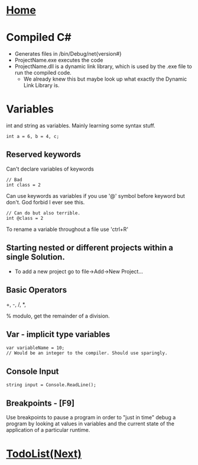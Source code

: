 ﻿# [Home](..\README.md)

# Compiled C#

* Generates files in /bin/Debug/net{version#}
* ProjectName.exe executes the code
* ProjectName.dll is a dynamic link library, which is used by the .exe file to run the compiled code.
   * We already knew this but maybe look up what exactly the Dynamic Link Library is.

# Variables

int and string as variables. Mainly learning some syntax stuff.

`int a = 6, b = 4, c;`

## Reserved keywords

Can't declare variables of keywords

```
// Bad
int class = 2
```

Can use keywords as variables if you use '@' symbol before keyword but don't. God forbid I ever see this.

```
// Can do but also terrible.
int @class = 2
```

To rename a variable throughout a file use 'ctrl+R'

## Starting nested or different projects within a single Solution.

* To add a new project go to file->Add->New Project...


## Basic Operators

+, -, /, *, 

% modulo, get the remainder of a division.

## Var - implicit type variables

```
var variableName = 10;
// Would be an integer to the compiler. Should use sparingly.
```

## Console Input

```
string input = Console.ReadLine();
```

## Breakpoints - [F9]

Use breakpoints to pause a program in order to "just in time" debug a program by looking at 
values in variables and the current state of the application of a particular runtime.

# [TodoList(Next)](..\TodoList\TodoList.md)
